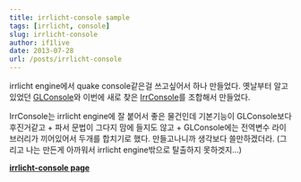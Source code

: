```yaml
---
title: irrlicht-console sample
tags: [irrlicht, console]
slug: irrlicht-console
author: if1live
date: 2013-07-28
url: /posts/irrlicht-console
---
```


irrlicht engine에서 quake console같은걸 쓰고싶어서 하나 만들었다. 
옛날부터 알고있었던 [GLConsole][glconsole]와 이번에 새로 찾은 [IrrConsole][irrconsole]를 조합해서 만들었다.

IrrConsole는 irrlicht engine에 잘 붙어서 좋은 물건인데 기본기능이 GLConsole보다 후진거같고 + 파서 문법이 그다지 맘에 들지도 않고 + GLConsole에는 전역변수 라이브러리가 끼어있어서 두개를 합치기로 했다. 만들고나니까 생각보다 쓸만하겠더라. (그리고 나는 만든게 아까워서 irrlicht engine밖으로 탈출하지 못하겟지...)

**[irrlicht-console page][irrlicht_console]**

[glconsole]: http://www.robots.ox.ac.uk/~gsibley/GLConsole/
[irrconsole]: http://www.oocities.org/standard_template/irrconsole/index.html
[irrlicht_console]: https://if1live.github.io/irrlicht-console/
